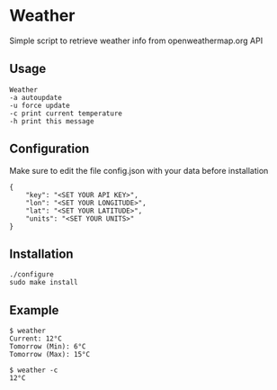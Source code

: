 # Weather

Simple script to retrieve weather info from openweathermap.org API

## Usage
```
Weather
-a autoupdate
-u force update
-c print current temperature
-h print this message
```
## Configuration

Make sure to edit the file config.json with your data before installation
```
{
    "key": "<SET YOUR API KEY>",
    "lon": "<SET YOUR LONGITUDE>",
    "lat": "<SET YOUR LATITUDE>",
    "units": "<SET YOUR UNITS>"
}
```
## Installation
```
./configure
sudo make install
```
## Example
```
$ weather
Current: 12°C
Tomorrow (Min): 6°C
Tomorrow (Max): 15°C
```
```
$ weather -c
12°C
```
